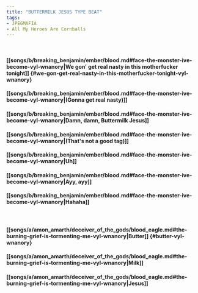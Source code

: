 ```yaml
---
title: "BUTTERMILK JESUS TYPE BEAT"
tags:
- JPEGMAFIA
- All My Heroes Are Cornballs
---
```

&nbsp;
#### [[songs/b/breaking_benjamin/ember/blood.md#face-the-monster-ive-become-vyl-wnanory|We gon' get real nasty in this motherfucker tonight]] {#we-gon-get-real-nasty-in-this-motherfucker-tonight-vyl-wnanory}
#### [[songs/b/breaking_benjamin/ember/blood.md#face-the-monster-ive-become-vyl-wnanory|(Gonna get real nasty)]]
#### [[songs/b/breaking_benjamin/ember/blood.md#face-the-monster-ive-become-vyl-wnanory|Damn, damn, Buttermilk Jesus]]
#### [[songs/b/breaking_benjamin/ember/blood.md#face-the-monster-ive-become-vyl-wnanory|(That's not a good tag)]]
#### [[songs/b/breaking_benjamin/ember/blood.md#face-the-monster-ive-become-vyl-wnanory|Uh]]
#### [[songs/b/breaking_benjamin/ember/blood.md#face-the-monster-ive-become-vyl-wnanory|Ayy, ayy]]
#### [[songs/b/breaking_benjamin/ember/blood.md#face-the-monster-ive-become-vyl-wnanory|Hahaha]]
&nbsp;
#### [[songs/a/amon_amarth/deceiver_of_the_gods/blood_eagle.md#the-burning-grief-is-tormenting-me-vyl-wnanory|Butter]] {#butter-vyl-wnanory}
#### [[songs/a/amon_amarth/deceiver_of_the_gods/blood_eagle.md#the-burning-grief-is-tormenting-me-vyl-wnanory|Milk]]
#### [[songs/a/amon_amarth/deceiver_of_the_gods/blood_eagle.md#the-burning-grief-is-tormenting-me-vyl-wnanory|Jesus]]
